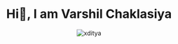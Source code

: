 <h1 align="center">Hi👋, I am Varshil Chaklasiya</h1>
<p align="center"> <img src="https://komarev.com/ghpvc/?username=ivarshil&label=Profile%20views&color=0e75b6&style=plastic" alt="xditya" /> </p>

<!--
**ivarshil/ivarshil** is a ✨ _special_ ✨ repository because its `README.md` (this file) appears on your GitHub profile.
